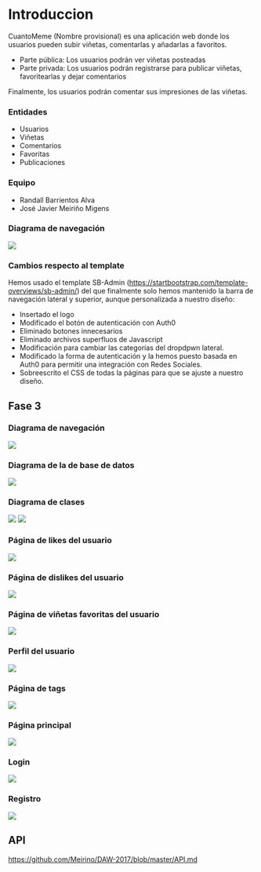 # Introduccion
CuantoMeme (Nombre provisional) es una aplicación web donde los usuarios pueden subir viñetas, comentarlas y añadarlas a favoritos.
* Parte pública: Los usuarios podrán ver viñetas posteadas
* Parte privada: Los usuarios podrán registrarse para publicar viñetas, favoritearlas y dejar comentarios

Finalmente, los usuarios podrán comentar sus impresiones de las viñetas.

### Entidades
* Usuarios
* Viñetas
* Comentarios
* Favoritas
* Publicaciones

### Equipo

* Randall Barrientos Alva
* José Javier	Meiriño Migens

### Diagrama de navegación
<img src="https://github.com/Meirino/DAW-2017/blob/master/img/diagrama/diagrama.png">

### Cambios respecto al template

Hemos usado el template SB-Admin (https://startbootstrap.com/template-overviews/sb-admin/) del que finalmente solo hemos mantenido la barra de navegación lateral y superior, aunque personalizada a nuestro diseño:

* Insertado el logo
* Modificado el botón de autenticación con Auth0
* Eliminado botones innecesarios
* Eliminado archivos superfluos de Javascript 
* Modificación para cambiar las categorías del dropdpwn lateral.
* Modificado la forma de autenticación y la hemos puesto basada en Auth0 para permitir una integración con Redes Sociales.
* Sobreescrito el CSS de todas la páginas para que se ajuste a nuestro diseño.

## Fase 3

### Diagrama de navegación
<img src="http://i.imgur.com/cGY4ObV.jpg">

### Diagrama de la de base de datos
<img src="http://i.imgur.com/PzSXCAv.jpg">

### Diagrama de clases
<img src="http://i.imgur.com/x9kPySr.png">
<img src="http://i.imgur.com/edb98hT.png">

### Página de likes del usuario
<img src="http://i.imgur.com/Jpq9JuU.png">

### Página de dislikes del usuario
<img src="http://i.imgur.com/Xep6PNT.png">

### Página de viñetas favoritas del usuario
<img src="http://i.imgur.com/mcA4Igo.png">

### Perfil del usuario
<img src="http://i.imgur.com/c5jEe8m.png">

### Página de tags
<img src="http://i.imgur.com/gDQkGWp.png">

### Página principal
<img src="http://i.imgur.com/wzTKptQ.png">

### Login
<img src="http://i.imgur.com/qRHFxBJ.png">

### Registro
<img src="http://i.imgur.com/GyDxKz0.png">

## API

https://github.com/Meirino/DAW-2017/blob/master/API.md
